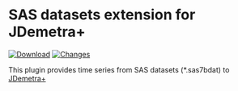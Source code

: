 # SAS datasets extension for JDemetra+

[![Download](https://img.shields.io/github/release/nbbrd/jdemetra-sas.svg)](https://github.com/nbbrd/jdemetra-sas/releases/latest)
[![Changes](https://img.shields.io/endpoint?url=https%3A%2F%2Fraw.githubusercontent.com%2Fnbbrd%2Fjdemetra-sas%2Fbadges%2Funreleased-changes.json)](https://github.com/nbbrd/jdemetra-sas/blob/develop/CHANGELOG.md)

This plugin provides time series from SAS datasets (*.sas7bdat) to [JDemetra+](https://github.com/jdemetra/jdemetra-app)

